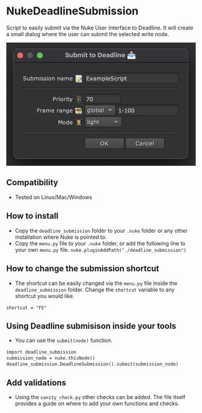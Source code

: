 # NukeDeadlineSubmission

Script to easily submit via the Nuke User Interface to Deadline. It will create a small dialog where the user can submit the selected write node.

![Deadline submitter](/resources/submitter.png)

## Compatibility
* Tested on Linux/Mac/Windows

## How to install
* Copy the `deadline_submission` folder to your `.nuke` folder or any other installation where Nuke is pointed to.
* Copy the `menu.py` file to your `.nuke` folder, or add the following line to your own `menu.py` file. `nuke.pluginAddPath("./deadline_submission")`

## How to change the submission shortcut
* The shortcut can be easily changed via the `menu.py` file inside the `deadline_submission` folder. Change the `shortcut` variable to any shortcut you would like.
```
shortcut = "F5"
```

## Using Deadline submisison inside your tools
* You can use the `submit(node)` function.
```
import deadline_submission
submission_node = nuke.thisNode()
deadline_submission.DeadlineSubmission().submit(submission_node)
```

## Add validations
* Using the `sanity_check.py` other checks can be added. The file itself provides a guide on where to add your own functions and checks.